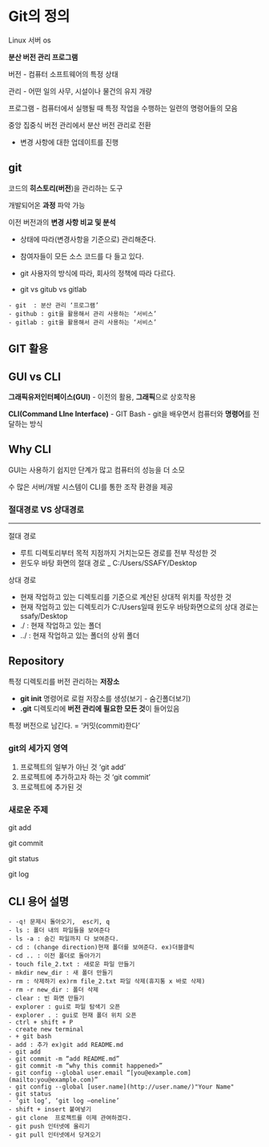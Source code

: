 # Git의 정의

Linux 서버 os 

**분산 버전 관리 프로그램**

버전 - 컴퓨터 소프트웨어의 특정 상태

관리 - 어떤 일의 사무, 시설이나 물건의 유지 개량

프로그램 - 컴퓨터에서 실행될 때 특정 작업을 수행하는 일련의 명령어들의 모음

중앙 집중식 버전 관리에서 분산 버전 관리로 전환

 - 변경 사항에 대한 업데이트를 진행 

## **git**

코드의 **히스토리(버전**)을 관리하는 도구

개발되어온 **과정** 파악 가능

이전 버전과의 **변경 사항 비교 및 분석**

- 상태에 따라(변경사항을 기준으로) 관리해준다.
- 참여자들이 모든 소스 코드를 다 들고 있다.
- git 사용자의 방식에 따라, 회사의 정책에 따라 다르다.

- git vs gitub vs gitlab
```
- git  : 분산 관리 ‘프로그램’
- github : git을 활용해서 관리 사용하는 ‘서비스’
- gitlab : git을 활용해서 관리 사용하는 ‘서비스’
```

## GIT 활용

GUI vs CLI
---

**그래픽유저인터페이스(GUI)** - 이전의 활용, **그래픽**으로 상호작용

**CLI(Command LIne Interface)** - GIT Bash - git을 배우면서 컴퓨터와 **명령어**를 전달하는 방식



**Why CLI**
---

GUI는 사용하기 쉽지만 단계가 많고 컴퓨터의 성능을 더 소모

수 많은 서버/개발 시스템이 CLI를 통한 조작 환경을 제공




### 절대경로 VS 상대경로

---

절대 경로

- 루트 디렉토리부터 목적 지점까지 거치는모든 경로를 전부 작성한 것
- 윈도우 바탕 화면의 절대 경로 _ C:/Users/SSAFY/Desktop

상대 경로

- 현재 작업하고 있는 디렉토리를 기준으로 계산된 상대적 위치를 작성한 것
- 현재 작업하고 있는 디렉토리가 C:/Users일때 윈도우 바탕화면으로의 상대 경로는 ssafy/Desktop
- ./ : 현재 작업하고 있는 폴더
- ../ : 현재 작업하고 있는 폴더의 상위 폴더

## Repository

특정 디렉토리를 버전 관리하는 **저장소**

- **git init** 명령어로 로컬 저장소를 생성(보기 - 숨긴폴더보기)
- **.git** 디렉토리에 **버전 관리에 필요한 모든 것**이 들어있음

특정 버전으로 남긴다. = ‘커밋(commit)한다’


### git의 세가지 영역

1. 프로젝트의 일부가 아닌 것 ‘git add’ 
2. 프로젝트에 추가하고자 하는 것 ‘git commit’
3. 프로젝트에 추가된 것



### 새로운 주제

git add

git commit

git status

git log


## CLI 용어 설명



```
- -q! 문제시 돌아오기,  esc키, q
- ls : 폴더 내의 파일들을 보여준다
- ls -a : 숨긴 파일까지 다 보여준다.
- cd : (change direction)현재 폴더를 보여준다. ex)더블클릭
- cd .. : 이전 폴더로 돌아가기
- touch file_2.txt : 새로운 파일 만들기
- mkdir new_dir : 새 폴더 만들기
- rm : 삭제하기 ex)rm file_2.txt 파일 삭제(휴지통 x 바로 삭제)
- rm -r new_dir : 폴더 삭제
- clear : 빈 화면 만들기
- explorer : gui로 파일 탐색기 오픈
- explorer . : gui로 현재 폴더 위치 오픈
- ctrl + shift + P
- create new terminal
- + git bash
- add : 추가 ex)git add README.md
- git add
- git commit -m “add README.md”
- git commit -m “why this commit happened>”
- git config --global user.email “[you@example.com](mailto:you@example.com)”
- git config --global [user.name](http://user.name/)"Your Name"
- git status
- ‘git log’, ‘git log —oneline’
- shift + insert 붙여넣기
- git clone  프로젝트를 이제 관여하겠다.
- git push 인터넷에 올리기
- git pull 인터넷에서 당겨오기
```




